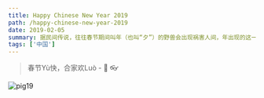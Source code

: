 ```yaml
---
title: Happy Chinese New Year 2019
path: /happy-chinese-new-year-2019
date: 2019-02-05
summary: 据民间传说，往往春节期间叫年（也叫“夕”）的野兽会出现祸害人间，年出现的这一日叫“过年”（年来了），人间将过年这一夜叫“除夕”（除掉夕）。
tags: ['中国']
---
```


> 春节Yù快，合家欢Luò - 📢 👓

![pig19](/images/newyear19.jpg)